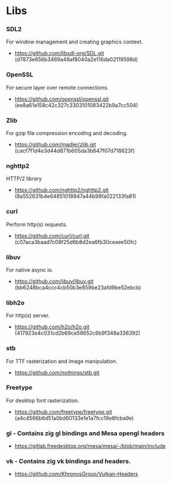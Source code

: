 # Libs

### SDL2
For window management and creating graphics context.
- https://github.com/libsdl-org/SDL.git (d7873e656b3469a48af8040a2e116da02119598d)

### OpenSSL
For secure layer over remote connections.
- https://github.com/openssl/openssl.git (ee8a61e158c42c327c3303101083422b9a7cc504)

### Zlib
For gzip file compression encoding and decoding.
- https://github.com/madler/zlib.git (cacf7f1d4e3d44d871b605da3b647f07d718623f)

### nghttp2
HTTP/2 library
- https://github.com/nghttp2/nghttp2.git (8a552631b4e64851018947a44b98fa022133fa81)

### curl
Perform http(s) requests.
- https://github.com/curl/curl.git (c07aca3baad7c08f25d6b8d2ea6fb30ceaee50fc)

### libuv
For native async io.
- https://github.com/libuv/libuv.git (bb6248bca4ccc4cb50b3e859be23afd9be52ebcb)

### libh2o
For http(s) server.
- https://github.com/h2o/h2o.git (417923e4c031cd2b69ce58652c6b9f348a336392)

### stb
For TTF rasterization and image manipulation.
- https://github.com/nothings/stb.git

### Freetype
For desktop font rasterization.
- https://github.com/freetype/freetype.git (a4c4566b6d51a0bd60133e1e1a7fcc19e8fcba9e)

### gl - Contains zig gl bindings and Mesa opengl headers
- https://gitlab.freedesktop.org/mesa/mesa/-/blob/main/include

### vk - Contains zig vk bindings and headers.
- https://github.com/KhronosGroup/Vulkan-Headers